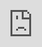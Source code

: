 ```yaml
---
layout: post
author: thomas
title: Running "Google" on $12 per month
og_image: "https://raw.githubusercontent.com/polterguy/polterguy.github.io/master/images/blogs/supercomputer.jpeg"
description: I just now performed a simple throughput and scalability test of Magic and Hyperlambda, and in this article I go through some of the stuff for show.
canonical_url: https://aista.com/blog/running-google-on-12-buck-per-month/
---
```


At my last _"day job"_ we spent roughly €20,000 per month on servers. In the job I had before that, we spent
€8,000 simply on CosmosDB. I don't even dare to imagine how much we spent in total, but I suspect it was in
the millions per month!
There used to be a time when _"machines were cheap and developers were expensive"_. The rationale was
of course that it wasn't cost effective for developers to write good code, since adding more hardware to
the problem solved it. That time is distant history today. To illustrate that point realise that at my
last employer we were 12 developers, and we spent €20,000 per month on servers. Those 20,000 EUROs
would equal to roughly 5 full time senior software developers in Cyprus where I live. This implies that
my former employer spent 30% of his total IT budget on _"cloud infrastructure"_.

> 30% of your IT budget on iron is NOT cheap!

Ignoring whether or not the above is justifiable or not, these servers are using energy, and energy
is a finite resource, and reducing our energy footprint is important as a specie for reasons that should
be obvious to most having either read any science the last 50 years, and/or paid an electricity bill
this last winter. In the video below I am illustrating how a $12 per month droplet from a VPS provider
when combined with Magic can arguably serve 250 simultaneous users, without using even 3% of its CPU.
To create a sustainable future, such figures are not only financially viable, but also probably
environmentally _crucial_. Extrapolating these 3% and 250 users results in that a $12 per month droplet
from a VPS provider can in theory serve 8250 simultaneous users. The sad part is that the company I started out
with at the beginning of this article was serving roughly 250 users _per day_. Magic + a $12 droplet
can serve 8,250 users _per second_. The first company paid $20,000 per month and could serve 250 users
per day. That becomes 2.8 million times more cost effective IT infrastructure in regards to hardware
costs than the mantra of _"developers are expensive and hardware is cheap"_ that resulted in my employer
throwing €20,000 out the window every month. Facts are, the Ethereum network alone is using more electricity
than the _country of Serbia_. You need to _"rethink your thinking"_ my friend.

In case you missed the point, let me emphasise it for you; The difference between your existing legacy
system and Magic is that your existing legacy system will crash down and burst into flames if you
give it 100 simultaneous users. Magic will yawn from boredom if you give it 1 million users on the
same hardware! Simply because of ...

> Magic was NOT built under the assumption of that "hardware is cheap!"

<div class="video">
<iframe width="560" height="315" style="position:absolute; top:0; left:0; width:100%; height:100%;" src="https://www.youtube.com/embed/RxhTF6TzWJo" frameborder="0" allow="accelerometer; autoplay; encrypted-media; gyroscope; picture-in-picture" allowfullscreen></iframe>
</div>
